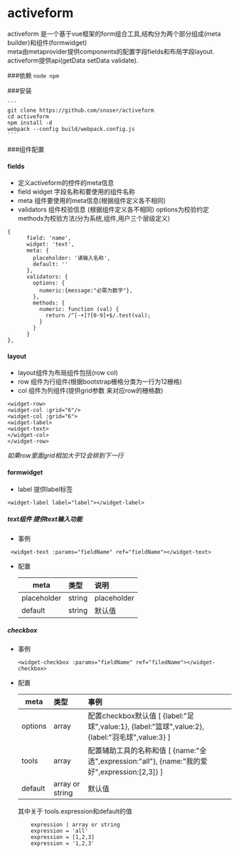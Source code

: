 # activeform
activeform 是一个基于vue框架的form组合工具,结构分为两个部分组成(meta builder)和组件(formwidget)<br/>
meta由metaprovider提供components的配置字段fields和布局字段layout.  activeform提供api(getData setData validate).<br/>




###依赖
    ```
    node
    npm
    ```

###安装

    ```
    git clone https://github.com/snuser/activeform
    cd activeform
    npm install -d
    webpack --config build/webpack.config.js
    ```

###组件配置
#### fields
- 定义activeform的控件的meta信息
- field widget 字段名称和要使用的组件名称
- meta 组件要使用的meta信息(根据组件定义各不相同)
- validators 组件校验信息 (根据组件定义各不相同)  options为校验约定  methods为校验方法(分为系统,组件,用户三个层级定义)
```
{
      field: 'name',
      widget: 'text',
      meta: {
        placeholder: '请输入名称',
        default: ''
      },
      validators: {
        options: {
          numeric:{message:"必需为数字"},
        },
        methods: {
          numeric: function (val) {
            return /^[-+]?[0-9]+$/.test(val);
          }
        }
      }
},
```
#### layout
- layout组件为布局组件包括(row col)
- row 组件为行组件(根据bootstrap栅格分类为一行为12栅格)
- col 组件为列组件(提供grid参数 来对应row的栅格数)
```
<widget-row>
<widget-col :grid="6"/>
<widget-col :grid="6">
<widget-label>
<widget-text>
</widget-col>
</widget-row>
```
_如果row里面grid相加大于12会排到下一行_

#### formwidget
- label 提供label标签
```
<widget-label label="label"></widget-label>
```

##### text组件 提供text输入功能
- 事例
```
 <widget-text :params="fieldName" ref="fieldName"></widget-text>
```
- 配置

    | meta|类型  |说明
    |---|:----|:----|
    | placeholder  | string | placeholder|
    |default | string |    默认值|


##### checkbox

- 事例

    ```
    <widget-checkbox :params="fieldName" ref="filedName"></widget-checkbox>
    ```

- 配置

    | meta | 类型 |事例|
    |---|:----|:----|
    | options  | array | 配置checkbox默认值 [ {label:"足球",value:1}, {label:"篮球",value:2}, {label:"羽毛球",value:3} ]    |  
    | tools    | array | 配置辅助工具的名称和值 [ {name:"全选",expression:"all"}, {name:"我的爱好",expression:[2,3]} ] |
    | default  | array or string| 默认值|
    其中关于 tools.expression和default的值
    ```
        expression | array or string 
        expression = 'all'
        expression = [1,2,3]
        expression = '1,2,3'
    ```

